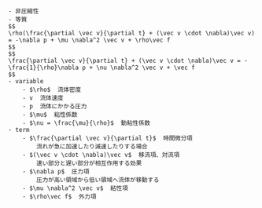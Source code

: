 
    - 非圧縮性
    - 等質
    $$
    \rho(\frac{\partial \vec v}{\partial t} + (\vec v \cdot \nabla)\vec v) = -\nabla p + \mu \nabla^2 \vec v + \rho\vec f
    $$
    $$
    \frac{\partial \vec v}{\partial t} + (\vec v \cdot \nabla)\vec v = -\frac{1}{\rho}\nabla p + \nu \nabla^2 \vec v + \vec f
    $$
    - variable
        - $\rho$  流体密度
        - v  流体速度
        - p  流体にかかる圧力
        - $\mu$  粘性係数
        - $\nu = \frac{\mu}{\rho}$  動粘性係数
    - term
        - $\frac{\partial \vec v}{\partial t}$  時間微分項
            流れが急に加速したり減速したりする場合
        - $(\vec v \cdot \nabla)\vec v$  移流項、対流項
            速い部分と遅い部分が相互作用する効果
        - $\nabla p$  圧力項
            圧力が高い領域から低い領域へ流体が移動する
        - $\mu \nabla^2 \vec v$  粘性項
        - $\rho\vec f$  外力項